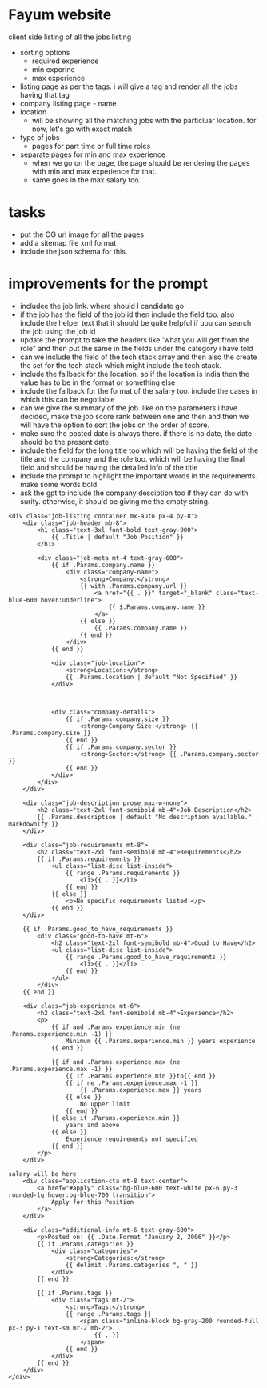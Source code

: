 # Fayum website

client side listing of all the jobs listing

- sorting options
  - required experience
  - min experine
  - max experience
- listing page as per the tags. i will give a tag and render all the jobs having that tag
- company listing page - name
- location
  - will be showing all the matching jobs with the particluar location. for now, let's go with exact match
- type of jobs
  - pages for part time or full time roles
- separate pages for min and max experience
  - when we go on the page, the page should be rendering the pages with min and max experience for that.
  - same goes in the max salary too.

# tasks

- put the OG url image for all the pages
- add a sitemap file xml format
- include the json schema for this.

# improvements for the prompt

- includee the job link. where should I candidate go
- if the job has the field of the job id then include the field too. also include the helper text that it should be quite helpful if uou can search the job using the job id
- update the prompt to take the headers like 'what you will get from the role" and then put the same in the fields under the category i have told
- can we include the field of the tech stack array and then also the create the set for the tech stack which might include the tech stack.
- include the fallback for the location. so if the location is india then the value has to be in the format or something else
- include the fallback for the format of the salary too. include the cases in which this can be negotiable
- can we give the summary of the job. like on the parameters i have decided, make the job score rank between one and then and then we will have the option to sort the jobs on the order of score.
- make sure the posted date is always there. if there is no date, the date should be the present date
- include the field for the long title too which will be having the field of the title and the company and the role too. which will be having the final field and should be having the detailed info of the title
- include the prompt to highlight the important words in the requirements. make some words bold
- ask the gpt to include the company desciption too if they can do with surity. otherwise, it should be giving me the empty string.

```
<div class="job-listing container mx-auto px-4 py-8">
    <div class="job-header mb-8">
        <h1 class="text-3xl font-bold text-gray-900">
            {{ .Title | default "Job Position" }}
        </h1>

        <div class="job-meta mt-4 text-gray-600">
            {{ if .Params.company.name }}
                <div class="company-name">
                    <strong>Company:</strong>
                    {{ with .Params.company.url }}
                        <a href="{{ . }}" target="_blank" class="text-blue-600 hover:underline">
                            {{ $.Params.company.name }}
                        </a>
                    {{ else }}
                        {{ .Params.company.name }}
                    {{ end }}
                </div>
            {{ end }}

            <div class="job-location">
                <strong>Location:</strong>
                {{ .Params.location | default "Not Specified" }}
            </div>



            <div class="company-details">
                {{ if .Params.company.size }}
                    <strong>Company Size:</strong> {{ .Params.company.size }}
                {{ end }}
                {{ if .Params.company.sector }}
                    <strong>Sector:</strong> {{ .Params.company.sector }}
                {{ end }}
            </div>
        </div>
    </div>

    <div class="job-description prose max-w-none">
        <h2 class="text-2xl font-semibold mb-4">Job Description</h2>
        {{ .Params.description | default "No description available." | markdownify }}
    </div>

    <div class="job-requirements mt-8">
        <h2 class="text-2xl font-semibold mb-4">Requirements</h2>
        {{ if .Params.requirements }}
            <ul class="list-disc list-inside">
                {{ range .Params.requirements }}
                    <li>{{ . }}</li>
                {{ end }}
            {{ else }}
                <p>No specific requirements listed.</p>
            {{ end }}
    </div>

    {{ if .Params.good_to_have_requirements }}
        <div class="good-to-have mt-6">
            <h2 class="text-2xl font-semibold mb-4">Good to Have</h2>
            <ul class="list-disc list-inside">
                {{ range .Params.good_to_have_requirements }}
                    <li>{{ . }}</li>
                {{ end }}
            </ul>
        </div>
    {{ end }}

    <div class="job-experience mt-6">
        <h2 class="text-2xl font-semibold mb-4">Experience</h2>
        <p>
            {{ if and .Params.experience.min (ne .Params.experience.min -1) }}
                Minimum {{ .Params.experience.min }} years experience
            {{ end }}

            {{ if and .Params.experience.max (ne .Params.experience.max -1) }}
                {{ if .Params.experience.min }}to{{ end }}
                {{ if ne .Params.experience.max -1 }}
                    {{ .Params.experience.max }} years
                {{ else }}
                    No upper limit
                {{ end }}
            {{ else if .Params.experience.min }}
                years and above
            {{ else }}
                Experience requirements not specified
            {{ end }}
        </p>
    </div>

salary will be here
    <div class="application-cta mt-8 text-center">
        <a href="#apply" class="bg-blue-600 text-white px-6 py-3 rounded-lg hover:bg-blue-700 transition">
            Apply for this Position
        </a>
    </div>

    <div class="additional-info mt-6 text-gray-600">
        <p>Posted on: {{ .Date.Format "January 2, 2006" }}</p>
        {{ if .Params.categories }}
            <div class="categories">
                <strong>Categories:</strong>
                {{ delimit .Params.categories ", " }}
            </div>
        {{ end }}

        {{ if .Params.tags }}
            <div class="tags mt-2">
                <strong>Tags:</strong>
                {{ range .Params.tags }}
                    <span class="inline-block bg-gray-200 rounded-full px-3 py-1 text-sm mr-2 mb-2">
                        {{ . }}
                    </span>
                {{ end }}
            </div>
        {{ end }}
    </div>
</div>
```
